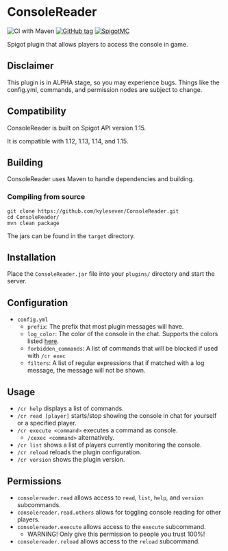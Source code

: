 # ConsoleReader

![CI with Maven](https://github.com/kyleseven/ConsoleReader/workflows/CI%20with%20Maven/badge.svg)
[![GitHub tag](https://img.shields.io/github/tag/kyleseven/ConsoleReader.svg)](https://GitHub.com/kyleseven/ConsoleReader/tags/)
[![SpigotMC](https://pluginbadges.glitch.me/api/v1/dl/View%20ConsoleReader%20on%20SpigotMC-limegreen.svg?spigot=consolereader.78041&style=flat)](https://www.spigotmc.org/resources/consolereader.78041/)

Spigot plugin that allows players to access the console in game.

## Disclaimer
This plugin is in ALPHA stage, so you may experience bugs.
Things like the config.yml, commands, and permission nodes are subject to change.

## Compatibility
ConsoleReader is built on Spigot API version 1.15.

It is compatible with 1.12, 1.13, 1.14, and 1.15.

## Building

ConsoleReader uses Maven to handle dependencies and building.

### Compiling from source

    git clone https://github.com/kyleseven/ConsoleReader.git
    cd ConsoleReader/
    mvn clean package
    
The jars can be found in the `target` directory.

## Installation

Place the `ConsoleReader.jar` file into your `plugins/` directory and start the server.

## Configuration

- `config.yml`
    - `prefix`: The prefix that most plugin messages will have.
    - `log_color`: The color of the console in the chat. Supports the colors listed [here](https://hub.spigotmc.org/javadocs/bukkit/org/bukkit/ChatColor.html).
    - `forbidden_commands`: A list of commands that will be blocked if used with `/cr exec`
    - `filters`: A list of regular expressions that if matched with a log message, the message will not be shown.

## Usage

- `/cr help` displays a list of commands.
- `/cr read [player]` starts/stop showing the console in chat for yourself or a specified player.
- `/cr execute <command>` executes a command as console.
    - `/cexec <command>` alternatively.
- `/cr list` shows a list of players currently monitoring the console.
- `/cr reload` reloads the plugin configuration.
- `/cr version` shows the plugin version.

## Permissions

- `consolereader.read` allows access to `read`, `list`, `help`, and `version` subcommands.
- `consolereader.read.others` allows for toggling console reading for other players.
- `consolereader.execute` allows access to the `execute` subcommand.
    - WARNING! Only give this permission to people you trust 100%!
- `consolereader.reload` allows access to the `reload` subcommand.
